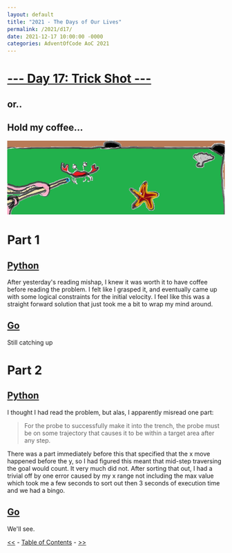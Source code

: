 ```yaml
---
layout: default
title: "2021 - The Days of Our Lives"
permalink: /2021/d17/
date: 2021-12-17 10:00:00 -0000
categories: AdventOfCode AoC 2021
---
```

# [--- Day 17: Trick Shot ---](https://adventofcode.com/2021/day/17)
## or..
## Hold my coffee...
![one art please](/docs/assets/img/trickshot.png)
# Part 1

## [Python](https://github.com/aaronlael/AoC-2021/blob/master/AoC_2021_D17P1.py)

After yesterday's reading mishap, I knew it was worth it to have coffee before reading the problem.  I felt like I grasped it, and eventually came up with some logical constraints for the initial velocity.  I feel like this was a straight forward solution that just took me a bit to wrap my mind around.

## [Go](https://github.com/aaronlael/AoC-2021-Go/)

Still catching up

# Part 2

## [Python](https://github.com/aaronlael/AoC-2021/blob/master/AoC_2021_D17P2.py)

I thought I had read the problem, but alas, I apparently misread one part:

> For the probe to successfully make it into the trench, the probe must be on some trajectory that causes it to be within a target area after any step.

There was a part immediately before this that specified that the x move happened before the y, so I had figured this meant that mid-step traversing the goal would count.  It very much did not.  After sorting that out, I had a trivial off by one error caused by my x range not including the max value which took me a few seconds to sort out then 3 seconds of execution time and we had a bingo.

## [Go](https://github.com/aaronlael/AoC-2021-Go/)

We'll see.

[<<](AoC_2021_D16.md) - [Table of Contents](AoC_2021.md) - [>>](AoC_2021_D18.md)
